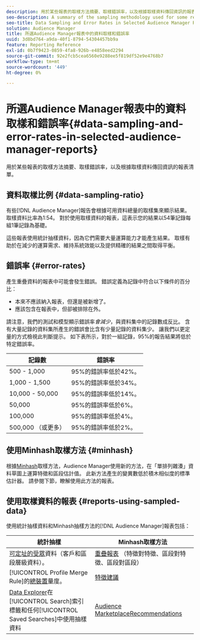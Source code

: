 ```yaml
---
description: 用於某些報表的取樣方法摘要、取樣錯誤率，以及根據取樣資料傳回資訊的報表清單。
seo-description: A summary of the sampling methodology used for some reports, sampling error rates, and a list of reports that return information based on sampled data.
seo-title: Data Sampling and Error Rates in Selected Audience Manager Reports
solution: Audience Manager
title: 所選Audience Manager報表中的資料取樣和錯誤率
uuid: 3d8bd764-a9da-40f1-8794-54304457bb9a
feature: Reporting Reference
exl-id: 0b7f9423-0859-4fa8-926b-e4858eed2294
source-git-commit: 92e2fcb5cea6560e9288ee5f819df52e9e4768b7
workflow-type: tm+mt
source-wordcount: '449'
ht-degree: 0%

---
```


# 所選Audience Manager報表中的資料取樣和錯誤率{#data-sampling-and-error-rates-in-selected-audience-manager-reports}

用於某些報表的取樣方法摘要、取樣錯誤率，以及根據取樣資料傳回資訊的報表清單。

## 資料取樣比例 {#data-sampling-ratio}

有些[!DNL Audience Manager]報告會根據可用資料總量的取樣集來顯示結果。 取樣資料比率為1:54。 對於使用取樣資料的報表，這表示您的結果以54筆記錄每組1筆記錄為基礎。

這些報表使用統計抽樣資料，因為它們需要大量運算能力才能產生結果。 取樣有助於在減少的運算需求、維持系統效能以及提供精確的結果之間取得平衡。

<!--

## Minimum Requirements {#minimum-requirements}

>[!NOTE]
>
>The minimum requirements listed below apply to Overlap reports only.

Overlap reports ([trait-to-trait](/help/using/reporting/dynamic-reports/trait-trait-overlap-report.md), [segment-to-trait](/help/using/reporting/dynamic-reports/segment-trait-overlap-report.md), and [segment-to-segment](/help/using/reporting/dynamic-reports/segment-segment-overlap-report.md)) exclude traits and segments when they do not meet the minimum unique visitor requirements. These minimum requirements are as follows:

* Traits: 28,000 [unique trait realizations](/help/using/features/traits/trait-and-segment-qualification-reference).
* Segments: 70,000 real-time users over a 14-day period.

-->

## 錯誤率 {#error-rates}

產生重疊資料的報表中可能會發生錯誤。 錯誤定義為記錄中符合以下條件的百分比：

* 本來不應該納入報表，但還是被新增了。
* 應該包含在報表中，但卻被排除在外。

請注意，我們的測試和模型顯示錯誤率&#x200B;*會減少*，與資料集中的記錄數成反比。 含有大量記錄的資料集所產生的錯誤會比含有少量記錄的資料集少。 讓我們以更定量的方式檢視此判斷提示。 如下表所示，對於一組記錄，95%的報告結果將低於特定錯誤率。

| 記錄數 | 錯誤率 |
|--- |--- |
| 500 - 1,000 | 95%的錯誤率低於42%。 |
| 1,000 - 1,500 | 95%的錯誤率低於34%。 |
| 10,000 - 50,000 | 95%的錯誤率低於14%。 |
| 50,000 | 95%的錯誤率低於6%。 |
| 100,000 | 95%的錯誤率低於4%。 |
| 500,000 （或更多） | 95%的錯誤率低於2%。 |

## 使用Minhash取樣方法 {#minhash}

根據[Minhash](https://en.wikipedia.org/wiki/MinHash)取樣方法，Audience Manager使用新的方法，在「單排列雜湊」資料草圖上運算特徵和區段估計值。 此新方法產生的變異數低於積木相似度的標準估計器。 請參閱下節，瞭解使用此方法的報表。

<!--

Some Audience Manager reports use the minhash sampling methodology to compute trait and segment overlaps and similarity scores. Audience Manager calculates the [!UICONTROL Trait Similarity Score] between two traits by computing the intersection and union in terms of the number of [!UICONTROL Unique User IDs] (UUIDs) and then divides the two. For two traits A and B, the calculation looks like this:

![jaccard-similarity](/help/using/features/segments/assets/jaccard_similarity.png)

-->

## 使用取樣資料的報表 {#reports-using-sampled-data}

使用統計抽樣資料和Minhash抽樣方法的[!DNL Audience Manager]報表包括：

<!--

* [Overlap reports](../reporting/dynamic-reports/dynamic-reports.md#interactive-and-overlap-reports) (trait-to-trait, segment-to-trait, and segment-to-segment).
* [Addressable Audience](../features/addressable-audiences.md) data (customer- and segment-level data). 
* The [Total Devices](../features/profile-merge-rules/profile-link-metrics.md#merge-rule-metrics) metric for a [!UICONTROL Profile Merge Rule].
* [Data Explorer](../features/data-explorer/data-explorer-signals-search/data-explorer-search-pairs.md) uses sampled data in the [!UICONTROL Search] tab and any [!UICONTROL Saved Searches].

Reports that use Minhash sampling methodology:

-->

| 統計抽樣 | Minhash取樣方法 |
|--- |--- |
| [可定址的受眾](../features/addressable-audiences.md)資料（客戶和區段層級資料）。 | [重疊報表](../reporting/dynamic-reports/dynamic-reports.md#interactive-and-overlap-reports) （特徵對特徵、區段對特徵、區段對區段） |
| [!UICONTROL Profile Merge Rule]的[總裝置](../features/profile-merge-rules/profile-link-metrics.md#merge-rule-metrics)量度。 | [特徵建議](/help/using/features/segments/trait-recommendations.md) |
| [Data Explorer](../features/data-explorer/data-explorer-signals-search/data-explorer-search-pairs.md)在[!UICONTROL Search]索引標籤和任何[!UICONTROL Saved Searches]中使用抽樣資料 | [Audience MarketplaceRecommendations](/help/using/features/audience-marketplace/marketplace-data-buyers/marketplace-data-buyers.md#finding-similar-traits) |
